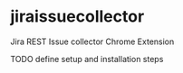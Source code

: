 # jiraissuecollector
Jira REST Issue collector Chrome Extension

TODO define setup and installation steps
